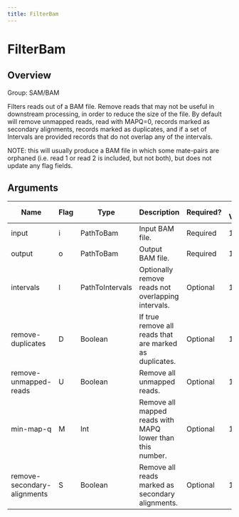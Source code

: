 ```yaml
---
title: FilterBam
---
```


# FilterBam

## Overview
Group: SAM/BAM

Filters reads out of a BAM file. Remove reads that may not be useful in downstream processing, in order
to reduce the size of the file. By default will remove unmapped reads, read with MAPQ=0, records
marked as secondary alignments, records marked as duplicates, and if a set of Intervals are provided
records that do not overlap any of the intervals.

NOTE: this will usually produce a BAM file in which some mate-pairs are orphaned (i.e. read 1 or
read 2 is included, but not both), but does not update any flag fields.

## Arguments

|Name|Flag|Type|Description|Required?|Max Values|Default Values|
|----|----|----|-----------|---------|----------|--------------|
|input|i|PathToBam|Input BAM file.|Required|1||
|output|o|PathToBam|Output BAM file.|Required|1||
|intervals|l|PathToIntervals|Optionally remove reads not overlapping intervals.|Optional|1||
|remove-duplicates|D|Boolean|If true remove all reads that are marked as duplicates.|Optional|1|true|
|remove-unmapped-reads|U|Boolean|Remove all unmapped reads.|Optional|1|true|
|min-map-q|M|Int|Remove all mapped reads with MAPQ lower than this number.|Optional|1|1|
|remove-secondary-alignments|S|Boolean|Remove all reads marked as secondary alignments.|Optional|1|true|

